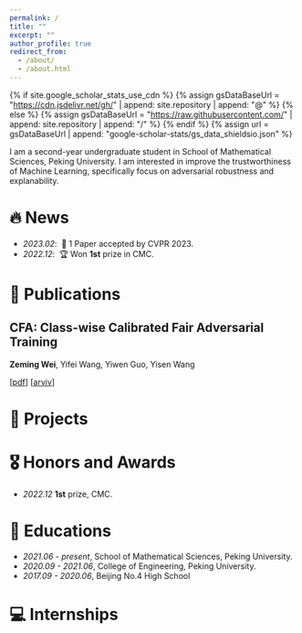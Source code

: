 ```yaml
---
permalink: /
title: ""
excerpt: ""
author_profile: true
redirect_from: 
  - /about/
  - /about.html
---
```


{% if site.google_scholar_stats_use_cdn %}
{% assign gsDataBaseUrl = "https://cdn.jsdelivr.net/gh/" | append: site.repository | append: "@" %}
{% else %}
{% assign gsDataBaseUrl = "https://raw.githubusercontent.com/" | append: site.repository | append: "/" %}
{% endif %}
{% assign url = gsDataBaseUrl | append: "google-scholar-stats/gs_data_shieldsio.json" %}

<span class='anchor' id='about-me'></span>

I am a second-year undergraduate student in School of Mathematical Sciences, Peking University.
I am interested in improve the trustworthiness of Machine Learning, specifically focus on adversarial robustness and explanability.

# 🔥 News
- *2023.02*: &nbsp;🎉 1 Paper accepted by CVPR 2023.
- *2022.12*: &nbsp;🏆 Won **1st** prize in CMC.

# 📝 Publications 

## CFA: Class-wise Calibrated Fair Adversarial Training
**Zeming Wei**, Yifei Wang, Yiwen Guo, Yisen Wang

[[pdf](https://arxiv.org/pdf/2303.14460)] [[arviv](https://arxiv.org/abs/2303.14460)]

# 💼 Projects

# 🎖 Honors and Awards
- *2022.12* **1st** prize, CMC.

# 📖 Educations
- *2021.06 - present*, School of Mathematical Sciences, Peking University.
- *2020.09 - 2021.06*, College of Engineering, Peking University.
- *2017.09 - 2020.06*, Beijing No.4 High School

# 💻 Internships
